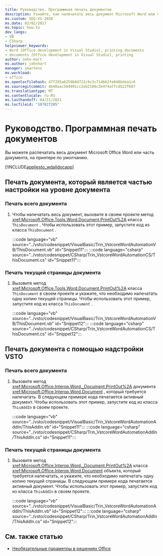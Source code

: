 ```yaml
---
title: Руководство. Программная печать документов
description: Узнайте, как напечатать весь документ Microsoft Word или часть документа на принтере по умолчанию.
ms.custom: SEO-VS-2020
ms.date: 02/02/2017
ms.topic: how-to
dev_langs:
- VB
- CSharp
helpviewer_keywords:
- Word [Office development in Visual Studio], printing documents
- documents [Office development in Visual Studio], printing
author: John-Hart
ms.author: johnhart
manager: jmartens
ms.workload:
- office
ms.openlocfilehash: 47f295a6259b8d722c9c3c714b62fe648bdea1c6
ms.sourcegitcommit: 4b40aac584991cc2eb2186c3e4f4a7fcd522f607
ms.translationtype: MT
ms.contentlocale: ru-RU
ms.lasthandoff: 04/21/2021
ms.locfileid: "107827205"
---
```

# <a name="how-to-programmatically-print-documents"></a>Руководство. Программная печать документов
  Вы можете распечатать весь документ Microsoft Office Word или часть документа, на принтере по умолчанию.

 [!INCLUDE[appliesto_wdalldocapp](../vsto/includes/appliesto-wdalldocapp-md.md)]

## <a name="print-a-document-that-is-part-of-a-document-level-customization"></a>Печать документа, который является частью настройки на уровне документа

### <a name="to-print-the-entire-document"></a>Печать всего документа

1. Чтобы напечатать весь документ, вызовите в своем проекте метод <xref:Microsoft.Office.Tools.Word.Document.PrintOut%2A> класса `ThisDocument` . Чтобы использовать этот пример, запустите код из класса `ThisDocument` .

     :::code language="vb" source="../vsto/codesnippet/VisualBasic/Trin_VstcoreWordAutomationVB/ThisDocument.vb" id="Snippet11":::
     :::code language="csharp" source="../vsto/codesnippet/CSharp/Trin_VstcoreWordAutomationCS/ThisDocument.cs" id="Snippet11":::

### <a name="to-print-the-current-page-of-the-document"></a>Печать текущей страницы документа

1. Вызовите метод <xref:Microsoft.Office.Tools.Word.Document.PrintOut%2A> класса `ThisDocument` в своем проекте и укажите, что необходимо напечатать одну копию текущей страницы. Чтобы использовать этот пример, запустите код из класса `ThisDocument` .

     :::code language="vb" source="../vsto/codesnippet/VisualBasic/Trin_VstcoreWordAutomationVB/ThisDocument.vb" id="Snippet12":::
     :::code language="csharp" source="../vsto/codesnippet/CSharp/Trin_VstcoreWordAutomationCS/ThisDocument.cs" id="Snippet12":::

## <a name="print-a-document-by-using-a-vsto-add-in"></a>Печать документа с помощью надстройки VSTO

### <a name="to-print-an-entire-document"></a>Печать всего документа

1. Вызовите метод <xref:Microsoft.Office.Interop.Word._Document.PrintOut%2A> документа <xref:Microsoft.Office.Interop.Word.Document> , который требуется напечатать. В следующем примере кода печатается активный документ. Чтобы использовать этот пример, запустите код из класса `ThisAddIn` в своем проекте.

     :::code language="vb" source="../vsto/codesnippet/VisualBasic/Trin_VstcoreWordAutomationAddIn/ThisAddIn.vb" id="Snippet11":::
     :::code language="csharp" source="../vsto/codesnippet/CSharp/Trin_VstcoreWordAutomationAddIn/ThisAddIn.cs" id="Snippet11":::

### <a name="to-print-the-current-page-of-a-document"></a>Печать текущей страницы документа

1. Вызовите метод <xref:Microsoft.Office.Interop.Word._Document.PrintOut%2A> класса <xref:Microsoft.Office.Interop.Word.Document> объекта, который требуется напечатать, и укажите, что необходимо напечатать одну копию текущей страницы. В следующем примере кода печатается активный документ. Чтобы использовать этот пример, запустите код из класса `ThisAddIn` в своем проекте.

     :::code language="vb" source="../vsto/codesnippet/VisualBasic/Trin_VstcoreWordAutomationAddIn/ThisAddIn.vb" id="Snippet12":::
     :::code language="csharp" source="../vsto/codesnippet/CSharp/Trin_VstcoreWordAutomationAddIn/ThisAddIn.cs" id="Snippet12":::

## <a name="see-also"></a>См. также статью
- [Необязательные параметры в решениях Office](../vsto/optional-parameters-in-office-solutions.md)

